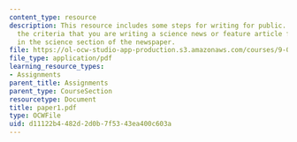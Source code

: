 ```yaml
---
content_type: resource
description: This resource includes some steps for writing for public. It inlcudes
  the criteria that you are writing a science news or feature article for publication
  in the science section of the newspaper.
file: https://ol-ocw-studio-app-production.s3.amazonaws.com/courses/9-00-introduction-to-psychology-fall-2004/d11122b4482d2d0b7f5343ea400c603a_paper1.pdf
file_type: application/pdf
learning_resource_types:
- Assignments
parent_title: Assignments
parent_type: CourseSection
resourcetype: Document
title: paper1.pdf
type: OCWFile
uid: d11122b4-482d-2d0b-7f53-43ea400c603a
---
```

